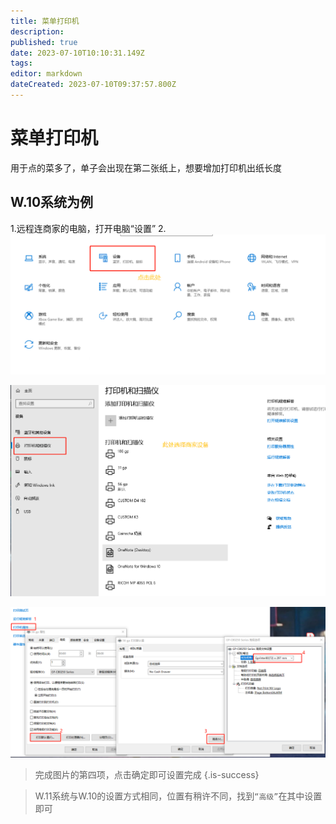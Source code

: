 ```yaml
---
title: 菜单打印机
description: 
published: true
date: 2023-07-10T10:10:31.149Z
tags: 
editor: markdown
dateCreated: 2023-07-10T09:37:57.800Z
---
```


# 菜单打印机
用于点的菜多了，单子会出现在第二张纸上，想要增加打印机出纸长度


**W.10系统为例**
---
1.远程连商家的电脑，打开电脑“设置”
2.![ee17036364cee6e6691a0be8cc7b0c1.png](/打印机/ee17036364cee6e6691a0be8cc7b0c1.png)

![c28ded16df441bc95be75ba6662f239.png](/打印机/c28ded16df441bc95be75ba6662f239.png)

![954e3c41359be0b58fe0c0a6f084e7a.png](/打印机/954e3c41359be0b58fe0c0a6f084e7a.png)

> 完成图片的第四项，点击确定即可设置完成
{.is-success}

> W.11系统与W.10的设置方式相同，位置有稍许不同，找到`“高级”`在其中设置即可
